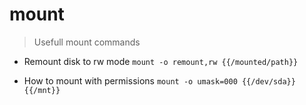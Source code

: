 # mount

> Usefull mount commands

- Remount disk to rw mode
`mount -o remount,rw {{/mounted/path}}`

- How to mount with permissions
`mount -o umask=000 {{/dev/sda}} {{/mnt}}`
